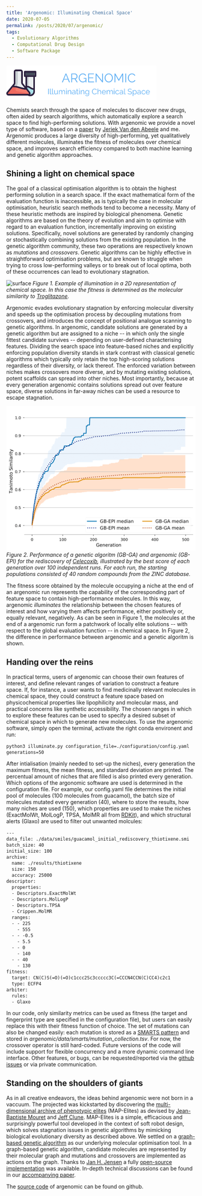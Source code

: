 ```yaml
---
title: 'Argenomic: Illuminating Chemical Space'
date: 2020-07-05
permalink: /posts/2020/07/argenomic/
tags:
  - Evolutionary Algorithms
  - Computational Drug Design 
  - Software Package
---
```


![logo](/images/logo.png)

Chemists search through the space of molecules to discover new drugs, often aided by search algorithms, which automatically explore a search space to
find high-performing solutions. With argenomic we provide a novel type of software, based on a [paper](https://chemrxiv.org/articles/Illuminating_Elite_Patches_of_Chemical_Space/12608228/1) by [Jeriek Van den Abeele](https://www.mn.uio.no/fysikk/english/people/aca/jeriek-van-den-abeele/) and me. Argenomic produces a large diversity of high-performing, yet qualitatively different molecules, illuminates the fitness of molecules over chemical space, and improves search efficiency compared to both machine learning and genetic algorithm approaches.

Shining a light on chemical space
------

The goal of a classical optimisation algorithm is to obtain the highest performing solution in a search space. If the exact mathematical form of the evaluation function is inaccessible, as is typically the case in molecular optimisation, heuristic search methods tend to become a necessity. Many of these heuristic methods are inspired by biological phenomena. Genetic algorithms are based on the theory of evolution and aim to optimise with regard to an evaluation function, incrementally improving on existing solutions. Specifically, novel solutions are generated by randomly changing or stochastically combining solutions from the existing population. In the genetic algorithm community, these two operations are respectively known as *mutations* and *crossovers*. Genetic algorithms can be highly effective in straightforward optimisation problems, but are known to struggle when trying to cross low-performing valleys or to break out of local optima, both of these occurrences can lead to evolutionary stagnation. 

![surface](/images/surface_final.png)
*Figure 1. Example of illumination in a 2D representation of chemical space. In this case the fitness is determined as the molecular similarity to [Troglitazone](https://en.wikipedia.org/wiki/Troglitazone).*

Argenomic evades evolutionary stagnation by enforcing molecular diversity and speeds up the optimisation process by decoupling mutations from crossovers, and introduces the concept of positional analogue scanning to genetic algorithms. In argenomic, candidate solutions are generated by a genetic algorithm but are assigned to a niche -- in which only the single fittest candidate survives -- depending on user-defined characterising features. Dividing the search space into feature-based niches and explicitly enforcing population diversity stands in stark contrast with classical genetic algorithms which typically only retain the top high-scoring solutions regardless of their diversity, or lack thereof. The enforced variation between niches makes crossovers more diverse, and by mutating existing solutions, potent scaffolds can spread into other niches. Most importantly, because at every generation argenomic contains solutions spread out over feature space, diverse solutions in far-away niches can be used a resource to escape stagnation. 

![surface](/images/comparison_GBGA_GBEPI-1.png)
*Figure 2. Performance of a genetic algoritm (GB-GA) and argenomic (GB-EPI) for the rediscovery of [Celecoxib](https://en.wikipedia.org/wiki/Celecoxib), illustrated by the best score of each generation over 100 independent runs. For each run, the starting populations consisted of 40 random compounds from the ZINC database.*

The fitness score obtained by the molecule occupying a niche at the end of an argenomic run represents the capability of the corresponding part of feature space to contain high-performance molecules. In this way, argenomic *illuminates* the relationship between the chosen features of interest and how varying them affects performance, either positively or, equally relevant, negatively. As can be seen in Figure 1, the molecules at the end of a argenomic run form a patchwork of locally elite solutions -- with respect to the global evaluation function -- in chemical space. In Figure 2, the difference in performance between argenomic and a genetic algoritm is shown.

Handing over the reins
------

In practical terms, users of argenomic can choose their own features of interest, and define relevant ranges of variation to construct a feature space. If, for instance, a user wants to find medicinally relevant molecules in chemical space, they could construct a feature space based on physicochemical properties like lipophilicity and molecular mass, and practical concerns like synthetic accessibility. The chosen ranges in which to explore these features can be used to specify  a desired subset of chemical space in which to generate new molecules. To use the argenomic software, simply open the terminal, activate the right conda environent and run:

```
python3 illuminate.py configuration_file=./configuration/config.yaml generations=50
```

After intialisation (mainly needed to set-up the niches), every generation the maximum fitness, the mean fitness, and standard deviation are printed. The percentual amount of niches that are filled is also printed every generation. Which options of the argonomic software are used is determined in the configuration file. For example, our config.yaml file determines the initial pool of molecules (100 molecules from guacamol), the batch size of molecules mutated every generation (40), where to store the results, how many niches are used (150), which properties are used to make the niches (ExactMolWt, MolLogP, TPSA, MolMR all from [RDKit](https://www.rdkit.org/docs/GettingStartedInPython.html)), and which structural alerts (Glaxo) are used to filter out unwanted molcules:

```
---
data_file: ./data/smiles/guacamol_initial_rediscovery_thiotixene.smi
batch_size: 40
initial_size: 100
archive:
  name: ./results/thiotixene
  size: 150
  accuracy: 25000
descriptor:
  properties:
  - Descriptors.ExactMolWt
  - Descriptors.MolLogP
  - Descriptors.TPSA
  - Crippen.MolMR
  ranges:
  - - 225
    - 555
  - - -0.5
    - 5.5
  - - 0
    - 140
  - - 40
    - 130
fitness:
  target: CN(C)S(=O)(=O)c1ccc2Sc3ccccc3C(=CCCN4CCN(C)CC4)c2c1
  type: ECFP4
arbiter:
  rules:
  - Glaxo
```
In our code, only similarity metrics can be used as fitness (the target and fingerprint type are specified in the configuration file), but users can easily replace this with their fitness function of choice. The set of mutations can also be changed easily: each mutation is stored as a [SMARTS pattern](https://www.daylight.com/dayhtml/doc/theory/theory.smarts.html) and stored in *argenomic/data/smarts/mutation_collection.tsv*. For now, the crossover operator is still hard-coded. Future versions of the code will include support for flexible concurrency and a more dynamic command line interface. Other features, or bugs, can be requested/reported via the [github issues](https://github.com/Jonas-Verhellen/Argenomic/issues) or via private communication.

Standing on the shoulders of giants
------
As in all creative endeavors, the ideas behind argenomic were not born in a vaccuum. The projected was kickstarted by discovering the [multi-dimensional archive of phenotypic elites](https://arxiv.org/abs/1504.04909) (MAP-Elites) as devised by [Jean-Baptiste Mouret](https://members.loria.fr/JBMouret/) and [Jeff Clune](http://jeffclune.com/). MAP-Elites is a simple, efficacious and surprisingly powerful tool developed in the context of soft robot design, which solves stagnation issues in genetic algorithms by mimicking biological evolutionary diversity as described above. We settled on a [graph-based genetic algorithm](https://pubs.rsc.org/en/content/articlelanding/2019/SC/C8SC05372C#!divAbstract) as our underlying molecular optimisation tool. In a graph-based genetic algorithm, candidate molecules are represented by their molecular graph and mutations and crossovers are implemented as actions on the graph. Thanks to [Jan H. Jensen](https://chem.ku.dk/ansatte/alle/?pure=en/persons/300883) a fully [open-source implementation](https://github.com/jensengroup/GB-GA) was available. In-depth technical discussions can be found in our [accompanying paper](https://chemrxiv.org/articles/Illuminating_Elite_Patches_of_Chemical_Space/12608228/1). 

The [source code](https://github.com/Jonas-Verhellen/Argenomic) of argenomic can be found on github. 
